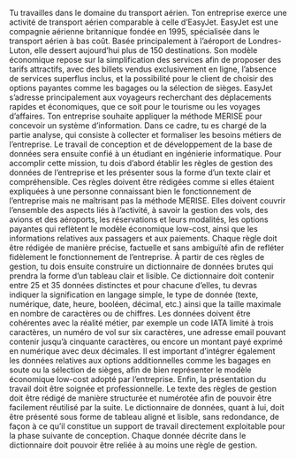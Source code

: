 Tu travailles dans le domaine du transport aérien. Ton entreprise exerce une activité de transport aérien comparable à celle d’EasyJet. EasyJet est une compagnie
aérienne britannique fondée en 1995, spécialisée dans le transport aérien à bas coût. Basée principalement à l’aéroport de Londres-Luton, elle dessert aujourd’hui
plus de 150 destinations. Son modèle économique repose sur la simplification des services afin de proposer des tarifs attractifs, avec des billets vendus exclusivement
en ligne, l’absence de services superflus inclus, et la possibilité pour le client de choisir des options payantes comme les bagages ou la sélection de sièges.
EasyJet s’adresse principalement aux voyageurs recherchant des déplacements rapides et économiques, que ce soit pour le tourisme ou les voyages d’affaires.
Ton entreprise souhaite appliquer la méthode MERISE pour concevoir un système d’information. Dans ce cadre, tu es chargé de la partie analyse, qui consiste à collecter
et formaliser les besoins métiers de l’entreprise. Le travail de conception et de développement de la base de données sera ensuite confié à un étudiant en ingénierie
informatique. Pour accomplir cette mission, tu dois d’abord établir les règles de gestion des données de l’entreprise et les présenter sous la forme d’un texte clair
et compréhensible. Ces règles doivent être rédigées comme si elles étaient expliquées à une personne connaissant bien le fonctionnement de l’entreprise mais
ne maîtrisant pas la méthode MERISE. Elles doivent couvrir l’ensemble des aspects liés à l’activité, à savoir la gestion des vols, des avions et des aéroports,
les réservations et leurs modalités, les options payantes qui reflètent le modèle économique low-cost, ainsi que les informations relatives aux passagers et aux paiements.
Chaque règle doit être rédigée de manière précise, factuelle et sans ambiguïté afin de refléter fidèlement le fonctionnement de l’entreprise.
À partir de ces règles de gestion, tu dois ensuite construire un dictionnaire de données brutes qui prendra la forme d’un tableau clair et lisible.
Ce dictionnaire doit contenir entre 25 et 35 données distinctes et pour chacune d’elles, tu devras indiquer la signification en langage simple,
le type de donnée (texte, numérique, date, heure, booléen, décimal, etc.) ainsi que la taille maximale en nombre de caractères ou de chiffres.
Les données doivent être cohérentes avec la réalité métier, par exemple un code IATA limité à trois caractères, un numéro de vol sur six caractères,
une adresse email pouvant contenir jusqu’à cinquante caractères, ou encore un montant payé exprimé en numérique avec deux décimales. Il est important d’intégrer
également les données relatives aux options additionnelles comme les bagages en soute ou la sélection de sièges, afin de bien représenter le modèle économique
low-cost adopté par l’entreprise.
Enfin, la présentation du travail doit être soignée et professionnelle. Le texte des règles de gestion doit être rédigé de manière structurée et numérotée
afin de pouvoir être facilement réutilisé par la suite. Le dictionnaire de données, quant à lui, doit être présenté sous forme de tableau aligné et lisible,
sans redondance, de façon à ce qu’il constitue un support de travail directement exploitable pour la phase suivante de conception. Chaque donnée décrite dans
le dictionnaire doit pouvoir être reliée à au moins une règle de gestion.
